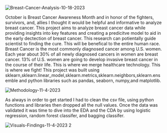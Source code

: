 

![Breast-Cancer-Analysis-10-18-2023](https://github.com/arimartorano/breastcanceranalysis/assets/113561746/95958881-eee7-4cca-9ae0-de5d6c0324b5)




October is Breast Cancer Awareness Month and in honor of the fighters, survivors, and, allies I thought it would be helpful and informative to analyze breast cancer. This project aims to analyze breast cancer data while providing insights into key features and creating a predicitve model to aid in the early dectection of breast cancer. This research can potientally guide scientist to finding the cure. This will be benefical to the entire human race. Breast Cancer is the most commonly diagnosed cancer among U.S. women. Each year about 30% of all newly diagnosed cancers in women are breast cancer. 13% of U.S. women are going to develop invasive breast cancer in the course of their life. This is where we merge healthcare technology. This is where we fight! This project was built using sklearn,sklearn.linear_model,sklearn.metrics,sklearn.neighbors,sklearn.ensemble and python libraries such as pandas, seaborn, numpy,and matplotlib.

![Methodology-11-4-2023](https://github.com/arimartorano/breastcanceranalysis/assets/113561746/28b5353c-8532-450e-9534-62aced022b8d)


As always in order to get started I had to clean the csv file, using python functions and libraries then dropped all the null values. Once the data was validated it was time to dive into the EDA and the CDA  by using logistic regression, random forest classifer, and bagging classifer.



![Visuals-Findings-11-4-2023 2](https://github.com/arimartorano/breastcanceranalysis/assets/113561746/a5a0dd20-0875-486a-99fa-119814175e55)




